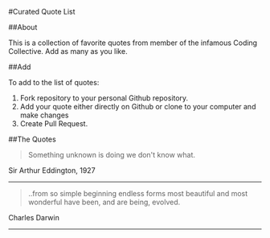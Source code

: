 #Curated Quote List

##About

This is a collection of favorite quotes from member of the infamous Coding Collective. Add as many as you like.  

##Add

To add to the list of quotes:

1.  Fork repository to your personal Github repository.
2.  Add your quote either directly on Github or clone to your computer and make changes
3.  Create Pull Request. 

##The Quotes

> Something unknown is doing we don't know what.

Sir Arthur Eddington, 1927  

---

> ..from so simple beginning endless forms most beautiful and most wonderful have been, and are being, evolved.

Charles Darwin

---

